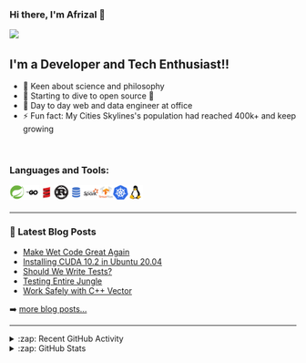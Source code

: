 ### Hi there, I'm Afrizal 👋
<img src="https://github.com/prafulla-codes/sorting-hat/blob/master/pics/ravenclaw_badge.gif" width="200px">

## I'm a Developer and Tech Enthusiast!!

- 🔭 Keen about science and philosophy
- 🌱 Starting to dive to open source 🤣
- 🥅 Day to day web and data engineer at office
- ⚡ Fun fact: My Cities Skylines's population had reached 400k+ and keep growing

<br />

### Languages and Tools:

<img align="left" alt="Java" width="26px" src="https://raw.githubusercontent.com/github/explore/80688e429a7d4ef2fca1e82350fe8e3517d3494d/topics/spring-boot/spring-boot.png" />
<img align="left" alt="Go" width="26px" src="https://raw.githubusercontent.com/github/explore/80688e429a7d4ef2fca1e82350fe8e3517d3494d/topics/go/go.png" />
<img align="left" alt="Scala" width="26px" src="https://raw.githubusercontent.com/github/explore/80688e429a7d4ef2fca1e82350fe8e3517d3494d/topics/scala/scala.png" />
<img align="left" alt="Rust" width="26px" src="https://raw.githubusercontent.com/github/explore/80688e429a7d4ef2fca1e82350fe8e3517d3494d/topics/rust/rust.png" />
<img align="left" alt="Big Data" width="26px" src="https://raw.githubusercontent.com/github/explore/80688e429a7d4ef2fca1e82350fe8e3517d3494d/topics/sql/sql.png" />
<img align="left" alt="Distributed Computing" width="26px" src="https://raw.githubusercontent.com/github/explore/6f5025830918df26b37d23b3ffffbc35725fe15f/topics/spark/spark.png" />
<img align="left" alt="Deep Learning" width="26px" src="https://raw.githubusercontent.com/github/explore/80688e429a7d4ef2fca1e82350fe8e3517d3494d/topics/tensorflow/tensorflow.png" />
<img align="left" alt="Kubernetes" width="26px" src="https://raw.githubusercontent.com/github/explore/80688e429a7d4ef2fca1e82350fe8e3517d3494d/topics/kubernetes/kubernetes.png" />
<img align="left" alt="Linux" width="26px" src="https://raw.githubusercontent.com/github/explore/80688e429a7d4ef2fca1e82350fe8e3517d3494d/topics/linux/linux.png" />

<br />
<br />

---

### 📕 Latest Blog Posts

<!-- BLOG-POST-LIST:START -->
- [Make Wet Code Great Again](https://koneko096.github.io/posts/wet-code/)
- [Installing CUDA 10.2 in Ubuntu 20.04](https://koneko096.github.io/posts/cuda-10/)
- [Should We Write Tests?](https://koneko096.github.io/posts/test/)
- [Testing Entire Jungle](https://koneko096.github.io/posts/jungle-test/)
- [Work Safely with C++ Vector](https://koneko096.github.io/posts/safe-vector/)
<!-- BLOG-POST-LIST:END -->

➡️ [more blog posts...](https://koneko096.github.io)

---

<details>
  <summary>:zap: Recent GitHub Activity</summary>
  
<!--START_SECTION:activity-->
1. 🗣 Commented on [#3284](https://github.com/zaproxy/zap-extensions/issues/3284) in [zaproxy/zap-extensions](https://github.com/zaproxy/zap-extensions)
2. 🎉 Merged PR [#20](https://github.com/koneko096/koneko096.github.io/pull/20) in [koneko096/koneko096.github.io](https://github.com/koneko096/koneko096.github.io)
3. 💪 Opened PR [#20](https://github.com/koneko096/koneko096.github.io/pull/20) in [koneko096/koneko096.github.io](https://github.com/koneko096/koneko096.github.io)
4. 🗣 Commented on [#3284](https://github.com/zaproxy/zap-extensions/issues/3284) in [zaproxy/zap-extensions](https://github.com/zaproxy/zap-extensions)
5. 🗣 Commented on [#4272](https://github.com/tektoncd/pipeline/issues/4272) in [tektoncd/pipeline](https://github.com/tektoncd/pipeline)
<!--END_SECTION:activity-->

</details>

<details>
  <summary>:zap: GitHub Stats</summary>

  <img align="left" alt="koneko096's GitHub Stats" src="https://github-readme-stats-koneko096.vercel.app/api?username=koneko096&show_icons=true&hide_border=true" />

</details>

[website]: https://koneko096.github.io
[linkedin]: https://linkedin.com/in/afrizalf
